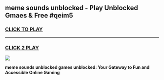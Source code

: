 
## meme sounds unblocked - Play Unblocked Gmaes & Free #qeim5
<h3>
<a href="https://news.freeplayer.one?title=meme_sounds_unblocked&ref=24F">CLICK TO PLAY</a></h3>
<hr>

<h3>
<a href="https://news.freeplayer.one?title=meme_sounds_unblocked&ref=24F">CLICK 2 PLAY</a>
  
</h3>

<a href="https://news.freeplayer.one?title=meme_sounds_unblocked&ref=24F/"><img src="https://clearcache.store/games.png"></a>


**meme sounds unblocked games unblocked: Your Gateway to Fun and Accessible Online Gaming**
